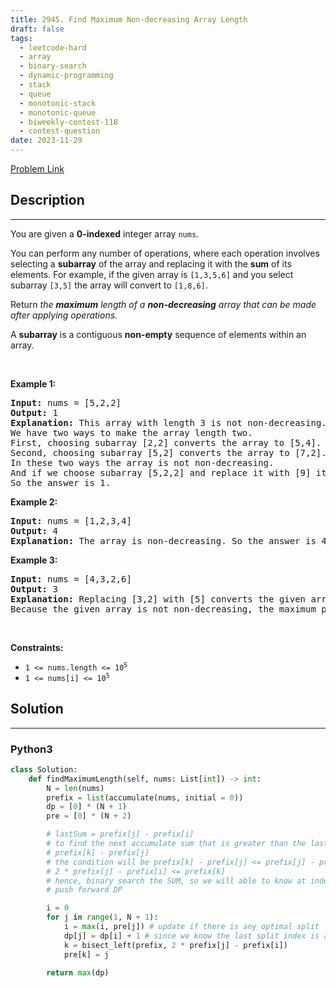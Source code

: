 ```yaml
---
title: 2945. Find Maximum Non-decreasing Array Length
draft: false
tags: 
  - leetcode-hard
  - array
  - binary-search
  - dynamic-programming
  - stack
  - queue
  - monotonic-stack
  - monotonic-queue
  - biweekly-contest-118
  - contest-question
date: 2023-11-29
---
```


[Problem Link](https://leetcode.com/problems/find-maximum-non-decreasing-array-length/)

## Description

---
<p>You are given a <strong>0-indexed</strong> integer array <code>nums</code>.</p>

<p>You can perform any number of operations, where each operation involves selecting a <strong>subarray</strong> of the array and replacing it with the <strong>sum</strong> of its elements. For example, if the given array is <code>[1,3,5,6]</code> and you select subarray <code>[3,5]</code> the array will convert to <code>[1,8,6]</code>.</p>

<p>Return <em>the </em><strong><em>maximum</em></strong><em> length of a </em><strong><em>non-decreasing</em></strong><em> array that can be made after applying operations.</em></p>

<p>A <strong>subarray</strong> is a contiguous <strong>non-empty</strong> sequence of elements within an array.</p>

<p>&nbsp;</p>
<p><strong>Example 1:</strong></p>

<pre>
<strong>Input:</strong> nums = [5,2,2]
<strong>Output:</strong> 1
<strong>Explanation:</strong> This array with length 3 is not non-decreasing.
We have two ways to make the array length two.
First, choosing subarray [2,2] converts the array to [5,4].
Second, choosing subarray [5,2] converts the array to [7,2].
In these two ways the array is not non-decreasing.
And if we choose subarray [5,2,2] and replace it with [9] it becomes non-decreasing. 
So the answer is 1.
</pre>

<p><strong>Example 2:</strong></p>

<pre>
<strong>Input:</strong> nums = [1,2,3,4]
<strong>Output:</strong> 4
<strong>Explanation:</strong> The array is non-decreasing. So the answer is 4.
</pre>

<p><strong>Example 3:</strong></p>

<pre>
<strong>Input:</strong> nums = [4,3,2,6]
<strong>Output:</strong> 3
<strong>Explanation:</strong> Replacing [3,2] with [5] converts the given array to [4,5,6] that is non-decreasing.
Because the given array is not non-decreasing, the maximum<!-- notionvc: 3447a505-d1ee-4411-8cae-e52162f53a55 --> possible answer is 3.</pre>

<p>&nbsp;</p>
<p><strong>Constraints:</strong></p>

<ul>
	<li><code>1 &lt;= nums.length &lt;= 10<sup>5</sup></code></li>
	<li><code>1 &lt;= nums[i] &lt;= 10<sup>5</sup></code></li>
</ul>


## Solution

---
### Python3
``` py title='find-maximum-non-decreasing-array-length'
class Solution:
    def findMaximumLength(self, nums: List[int]) -> int:
        N = len(nums)
        prefix = list(accumulate(nums, initial = 0))
        dp = [0] * (N + 1)
        pre = [0] * (N + 2)

        # lastSum = prefix[j] - prefix[i]
        # to find the next accumulate sum that is greater than the lastSum, let's say at index k
        # prefix[k] - prefix[j]
        # the condition will be prefix[k] - prefix[j] <= prefix[j] - prefix[i]
        # 2 * prefix[j] - prefix[i] <= prefix[k]
        # hence, binary search the SUM, so we will able to know at index k, we will able to split from the index (pre[k])
        # push forward DP

        i = 0
        for j in range(1, N + 1):
            i = max(i, pre[j]) # update if there is any optimal split
            dp[j] = dp[i] + 1 # since we know the last split index is at i, we can update the dp array
            k = bisect_left(prefix, 2 * prefix[j] - prefix[i])
            pre[k] = j

        return max(dp)
```

